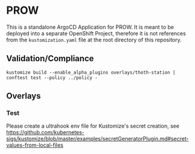 # PROW

This is a standalone ArgoCD Application for PROW. It is meant to be deployed into a separate OpenShift Project, therefore it is not references from the `kustomization.yaml` file at the root directory of this repository.


## Validation/Compliance

`kustomize build --enable_alpha_plugins overlays/thoth-station | conftest test --policy ../policy -`


## Overlays

### Test

Please create a ultrahook env file for Kustomize's secret creation, see https://github.com/kubernetes-sigs/kustomize/blob/master/examples/secretGeneratorPlugin.md#secret-values-from-local-files
